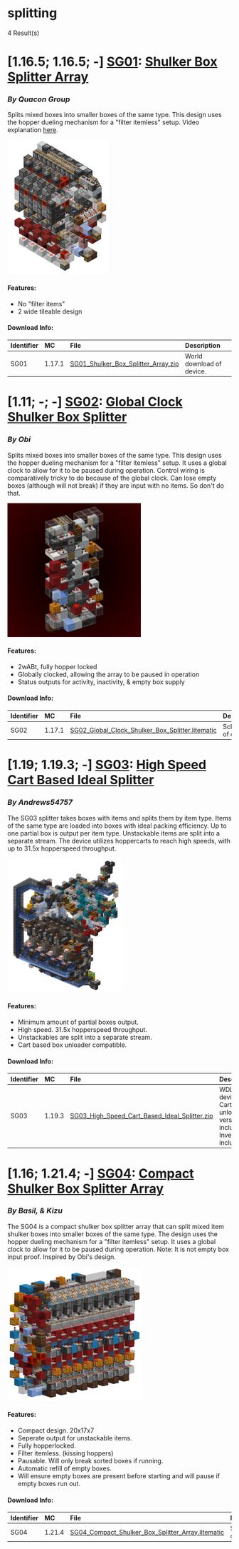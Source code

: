 # splitting
4 Result(s)

# [1.16.5; 1.16.5; -] [SG01](SG01%20Shulker%20Box%20Splitter%20Array): [Shulker Box Splitter Array](SG01%20Shulker%20Box%20Splitter%20Array/SG01_Shulker_Box_Splitter_Array.pdf)
### *By Quacon Group*

Splits mixed boxes into smaller boxes of the same type. This design uses the hopper dueling mechanism for a "filter itemless" setup. Video explanation [here](https://www.youtube.com/watch?v=zRO1QfmYa6o).

<img src="SG01%20Shulker%20Box%20Splitter%20Array/splitarray.png?raw=1" height="300px">

#### Features:
- No "filter items"
- 2 wide tileable design

#### Download Info:
|Identifier   | MC       | File                                                                                                                       | Description                |
|------------ |:-------- |:-------------------------------------------------------------------------------------------------------------------------- |:---------------------------|
|SG01         | 1.17.1   | [SG01_Shulker_Box_Splitter_Array.zip](SG01%20Shulker%20Box%20Splitter%20Array/SG01_Shulker_Box_Splitter_Array.zip?raw=1)   | World download of device.  |



# [1.11; -; -] [SG02](SG02%20Global%20Clock%20Shulker%20Box%20Splitter): [Global Clock Shulker Box Splitter](SG02%20Global%20Clock%20Shulker%20Box%20Splitter/SG02_Global_Clock_Shulker_Box_Splitter.pdf)
### *By Obi*

Splits mixed boxes into smaller boxes of the same type. This design uses the hopper dueling mechanism for a "filter itemless" setup. It uses a global clock to allow for it to be paused during operation. Control wiring is comparatively tricky to do because of the global clock. Can lose empty boxes (although will not break) if they are input with no items. So don't do that.

<img src="SG02%20Global%20Clock%20Shulker%20Box%20Splitter/globalclocksplitter1.png?raw=1" height="300px">

#### Features:
- 2wABt, fully hopper locked
- Globally clocked, allowing the array to be paused in operation
- Status outputs for activity, inactivity, & empty box supply

#### Download Info:
|Identifier   | MC       | File                                                                                                                                                          | Description           |
|------------ |:-------- |:------------------------------------------------------------------------------------------------------------------------------------------------------------- |:----------------------|
|SG02         | 1.17.1   | [SG02_Global_Clock_Shulker_Box_Splitter.litematic](SG02%20Global%20Clock%20Shulker%20Box%20Splitter/SG02_Global_Clock_Shulker_Box_Splitter.litematic?raw=1)   | Schematic of device.  |



# [1.19; 1.19.3; -] [SG03](SG03%20High%20Speed%20Cart%20Based%20Ideal%20Splitter): [High Speed Cart Based Ideal Splitter](SG03%20High%20Speed%20Cart%20Based%20Ideal%20Splitter/SG03_High_Speed_Cart_Based_Ideal_Splitter.pdf)
### *By Andrews54757*

The SG03 splitter takes boxes with items and splits them by item type. Items of the same type are loaded into boxes with ideal packing efficiency. Up to one partial box is output per item type. Unstackable items are split into a separate stream. The device utilizes hoppercarts to reach high speeds, with up to 31.5x hopperspeed throughput.

<img src="SG03%20High%20Speed%20Cart%20Based%20Ideal%20Splitter/asdadad.png?raw=1" height="300px">

#### Features:
- Minimum amount of partial boxes output.
- High speed. 31.5x hopperspeed throughput.
- Unstackables are split into a separate stream.
- Cart based box unloader compatible.

#### Download Info:
|Identifier   | MC       | File                                                                                                                                                         | Description                                                           |
|------------ |:-------- |:------------------------------------------------------------------------------------------------------------------------------------------------------------ |:----------------------------------------------------------------------|
|SG03         | 1.19.3   | [SG03_High_Speed_Cart_Based_Ideal_Splitter.zip](SG03%20High%20Speed%20Cart%20Based%20Ideal%20Splitter/SG03_High_Speed_Cart_Based_Ideal_Splitter.zip?raw=1)   | WDL of device. Cart unloader version included. Inventories included.  |



# [1.16; 1.21.4; -] [SG04](SG04%20Compact%20Shulker%20Box%20Splitter%20Array): [Compact Shulker Box Splitter Array](SG04%20Compact%20Shulker%20Box%20Splitter%20Array/SG04_Compact_Shulker_Box_Splitter_Array.pdf)
### *By Basil, & Kizu*

The SG04 is a compact shulker box splitter array that can split mixed item shulker boxes into smaller boxes of the same type. The design uses the hopper dueling mechanism for a "filter itemless" setup. It uses a global clock to allow for it to be paused during operation. Note: It is not empty box input proof. Inspired by Obi's design.

<img src="SG04%20Compact%20Shulker%20Box%20Splitter%20Array/area_render_20_.png?raw=1" height="300px">

#### Features:
- Compact design. 20x17x7
- Seperate output for unstackable items.
- Fully hopperlocked.
- Filter itemless. (kissing hoppers)
- Pausable. Will only break sorted boxes if running.
- Automatic refill of empty boxes.
- Will ensure empty boxes are present before starting and will pause if empty boxes run out.

#### Download Info:
|Identifier   | MC       | File                                                                                                                                                             | Description           |
|------------ |:-------- |:---------------------------------------------------------------------------------------------------------------------------------------------------------------- |:----------------------|
|SG04         | 1.21.4   | [SG04_Compact_Shulker_Box_Splitter_Array.litematic](SG04%20Compact%20Shulker%20Box%20Splitter%20Array/SG04_Compact_Shulker_Box_Splitter_Array.litematic?raw=1)   | Schematic of device.  |
